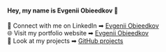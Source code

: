 #### Hey, my name is Evgenii Obieedkov 👋

📲 Connect with me on LinkedIn ➡︎ [Evgenii Obieedkov](https://www.linkedin.com/in/obieedkov/)   
🌐 Visit my portfolio website ➡︎ [Evgenii Obieedkov](https://evgeniiobieedkov.github.io/portfolio.github.io/)  
🐍 Look at my projects ➡︎ [GitHub projects](https://github.com/EvgeniiObieedkov?tab=repositories)

<!--
**EvgeniiObieedkov/EvgeniiObieedkov** is a ✨ _special_ ✨ repository because its `README.md` (this file) appears on your GitHub profile.

Here are some ideas to get you started:

- 🔭 I’m currently working on ...
- 🌱 I’m currently learning ...
- 👯 I’m looking to collaborate on ...
- 🤔 I’m looking for help with ...
- 💬 Ask me about ...
- 📫 How to reach me: ...
- 😄 Pronouns: ...
- ⚡ Fun fact: ...
-->
